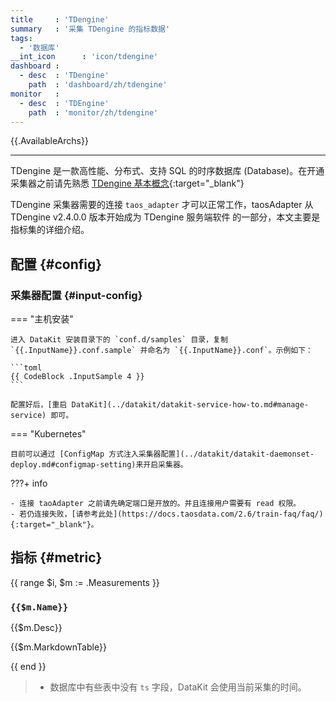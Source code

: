 ```yaml
---
title     : 'TDengine'
summary   : '采集 TDengine 的指标数据'
tags:
  - '数据库'
__int_icon      : 'icon/tdengine'
dashboard :
  - desc  : 'TDengine'
    path  : 'dashboard/zh/tdengine'
monitor   :
  - desc  : 'TDEngine'
    path  : 'monitor/zh/tdengine'
---
```


{{.AvailableArchs}}

---

TDengine 是一款高性能、分布式、支持 SQL 的时序数据库 (Database)。在开通采集器之前请先熟悉 [TDengine 基本概念](https://docs.taosdata.com/concept/){:target="_blank"}

TDengine 采集器需要的连接 `taos_adapter` 才可以正常工作，taosAdapter 从 TDengine v2.4.0.0 版本开始成为 TDengine 服务端软件 的一部分，本文主要是指标集的详细介绍。

## 配置  {#config}

### 采集器配置 {#input-config}

<!-- markdownlint-disable MD046 -->
=== "主机安装"

    进入 DataKit 安装目录下的 `conf.d/samples` 目录，复制 `{{.InputName}}.conf.sample` 并命名为 `{{.InputName}}.conf`。示例如下：
    
    ```toml
    {{ CodeBlock .InputSample 4 }}
    ```

    配置好后，[重启 DataKit](../datakit/datakit-service-how-to.md#manage-service) 即可。

=== "Kubernetes"

    目前可以通过 [ConfigMap 方式注入采集器配置](../datakit/datakit-daemonset-deploy.md#configmap-setting)来开启采集器。

???+ info

    - 连接 taoAdapter 之前请先确定端口是开放的。并且连接用户需要有 read 权限。
    - 若仍连接失败，[请参考此处](https://docs.taosdata.com/2.6/train-faq/faq/){:target="_blank"}。
<!-- markdownlint-enable -->

## 指标 {#metric}

{{ range $i, $m := .Measurements }}

### `{{$m.Name}}`

{{$m.Desc}}

{{$m.MarkdownTable}}

{{ end }}

> - 数据库中有些表中没有 `ts` 字段，DataKit 会使用当前采集的时间。
